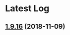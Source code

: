 # Latest Log 

## [1.9.16](https://github.com/alibaba-fusion/next/compare/1.9.15...1.9.16) (2018-11-09)


